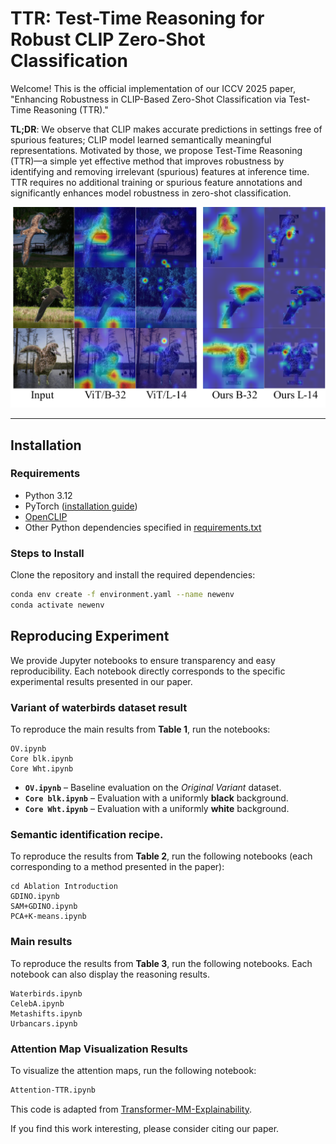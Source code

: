 # TTR: Test-Time Reasoning for Robust CLIP Zero-Shot Classification

Welcome! This is the official implementation of our ICCV 2025 paper, "Enhancing Robustness in CLIP-Based Zero-Shot Classification via Test-Time Reasoning (TTR)."

**TL;DR**: We observe that CLIP makes accurate predictions in settings free of spurious features; CLIP model learned semantically meaningful representations. Motivated by those, we propose Test-Time Reasoning (TTR)—a simple yet effective method that improves robustness by identifying and removing irrelevant (spurious) features at inference time. TTR requires no additional training or spurious feature annotations and significantly enhances model robustness in zero-shot classification.

![Attention map visualization](Figure/banner.png)

---

## Installation

### Requirements

- Python 3.12
- PyTorch ([installation guide](https://pytorch.org/get-started/locally/))
- [OpenCLIP](https://github.com/mlfoundations/open_clip)
- Other Python dependencies specified in [requirements.txt](requirements.txt)

### Steps to Install

Clone the repository and install the required dependencies:

```bash
conda env create -f environment.yaml --name newenv
conda activate newenv
```

## Reproducing Experiment
We provide Jupyter notebooks to ensure transparency and easy reproducibility. Each notebook directly corresponds to the specific experimental results presented in our paper.

### Variant of waterbirds dataset result

To reproduce the main results from **Table&nbsp;1**, run the notebooks:

```
OV.ipynb
Core blk.ipynb
Core Wht.ipynb
```


- **`OV.ipynb`** – Baseline evaluation on the *Original Variant* dataset.  
- **`Core blk.ipynb`** – Evaluation with a uniformly **black** background.  
- **`Core Wht.ipynb`** – Evaluation with a uniformly **white** background.  



### Semantic identification recipe. 

To reproduce the results from **Table&nbsp;2**, run the following notebooks (each corresponding to a method presented in the paper):
```
cd Ablation Introduction
GDINO.ipynb
SAM+GDINO.ipynb
PCA+K-means.ipynb
```

### Main results

To reproduce the results from **Table&nbsp;3**, run the following notebooks. Each notebook can also display the reasoning results.
```
Waterbirds.ipynb
CelebA.ipynb
Metashifts.ipynb
Urbancars.ipynb
```


### Attention Map Visualization Results

To visualize the attention maps, run the following notebook:

```bash
Attention-TTR.ipynb
```

This code is adapted from [Transformer-MM-Explainability](https://github.com/hila-chefer/Transformer-MM-Explainability).


If you find this work interesting, please consider citing our paper.

